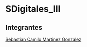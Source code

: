 # SDigitales_III
## Integrantes
[Sebastian Camilo Martinez Gonzalez](https://github.com/SebasMtz30)

